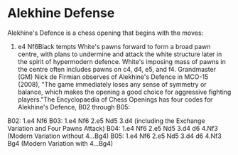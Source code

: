 # Alekhine Defense

Alekhine's Defence is a chess opening that begins with the moves:

1. e4 Nf6Black tempts White's pawns forward to form a broad pawn centre, with plans to undermine and attack the white structure later in the spirit of hypermodern defence. White's imposing mass of pawns in the centre often includes pawns on c4, d4, e5, and f4. Grandmaster (GM) Nick de Firmian observes of Alekhine's Defence in MCO-15 (2008), "The game immediately loses any sense of symmetry or balance, which makes the opening a good choice for aggressive fighting players."The Encyclopaedia of Chess Openings has four codes for Alekhine's Defence, B02 through B05:

B02: 1.e4 Nf6
B03: 1.e4 Nf6 2.e5 Nd5 3.d4 (including the Exchange Variation and Four Pawns Attack)
B04: 1.e4 Nf6 2.e5 Nd5 3.d4 d6 4.Nf3 (Modern Variation without 4...Bg4)
B05: 1.e4 Nf6 2.e5 Nd5 3.d4 d6 4.Nf3 Bg4 (Modern Variation with 4...Bg4)

